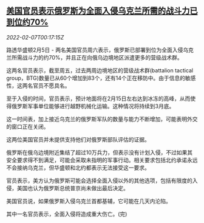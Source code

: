 <!--1644193863000-->
[美国官员表示俄罗斯为全面入侵乌克兰所需的战斗力已到位约70%](https://cn.reuters.com/article/ukraine-crisis-russia-usa0205-sat-idCNKBS2KC00L)
------

<div><i>2022-02-07T00:17:15Z</i></div><p>路透华盛顿2月5日 - 两名美国官员周六表示，俄罗斯已部署到位为全面入侵乌克兰所需战斗力的约70%，并且正在向俄乌边境地区派遣更多的营级战术群。</p><p>这两名官员表示，截至周五，过去两周边境地区的营级战术群(battalion tactical group，BTG)数量已从60个增加到83个，还有14个正在移防中。由于信息的敏感性，这两名官员不愿具名。</p><p>至于入侵的时间，官员表示，预计地面将在2月15日左右达到冰冻的高峰，从而使得俄罗斯军事单位能够进行越野机械化运输。这种情况将持续到3月底。</p><p>这一时间表，加上接近乌克兰的俄罗斯军队的数量与能力不断增加，可能表明外交的窗口正在关闭。</p><p>这两位美国官员并未提供支持他们对俄罗斯部队评估的证据。</p><p>俄罗斯在俄乌边境附近集结了超过10万兵力，但表示没有计划入侵，不过如果其安全要求得不到满足，可能会采取未指明的军事行动。相关要求包括北约承诺永远不会接纳乌克兰，但华盛顿和北约都表示无法接受这一要求。</p><p>官员表示，美方认为俄罗斯可能会选择全面入侵以外的其他选项，包括有限度的入侵，美国也认为俄罗斯总统普京尚未做出最后决定。</p><p>美国官员说，如果俄罗斯入侵乌克兰首都基辅，它可能在几天内沦陷。</p><p>其中一名官员表示，全面入侵将造成重大伤亡。(完)</p>
